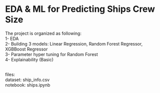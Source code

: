 # EDA & ML for Predicting Ships Crew Size

The project is organized as following: <br>
1- EDA <br>
2- Building 3 models: Linear Regression, Random Forest Regressor, XGBBoost Regressor <br>
3- Parameter hyper tuning for Random Forest <br>
4- Explainability (Basic) <br>
<br>

files: <br>
dataset: ship_info.csv <br>
notebook: ships.ipynb <br>
